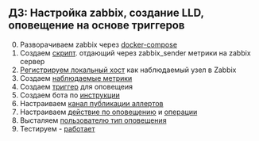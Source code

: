 ## ДЗ: Настройка zabbix, создание LLD, оповещение на основе триггеров

0. Разворачиваем zabbix  через [docker-compose](../zabbix/install/docker-compose_v3_ubuntu_pgsql_latest.yaml.yaml)
1. Cоздаем [скрипт](../zabbix/alert/produce.sh). отдающий через  zabbix_sender  метрики на zabbix сервер
2. [Регистрируем локальный хост](./img/z_srv_reg.png)  как наблюдаемый узел в Zabbix
3. Создаем [наблюдаемые метрики](./img/z-metrics.png)
4. Создаем [триггер](./img/z-metrics.png) для оповещеия 
5. Создаем бота по [инструкции](https://git.zabbix.com/projects/ZBX/repos/zabbix/browse/templates/media/telegram)
6. Настраиваем [канал публикации аллертов](./img/z-tlgr-stt.png) 
7. Настраиваем [действие по оповещению](./img/z_tlg_act_1.png) и [операции](./img/z_tlg_act_1.png)
8. Высталяем [пользователю тип оповещения](./img/z_user_tlgr_type.png) 
9. Тестируем - [работает](./img/z_tlgr_notif.png)
